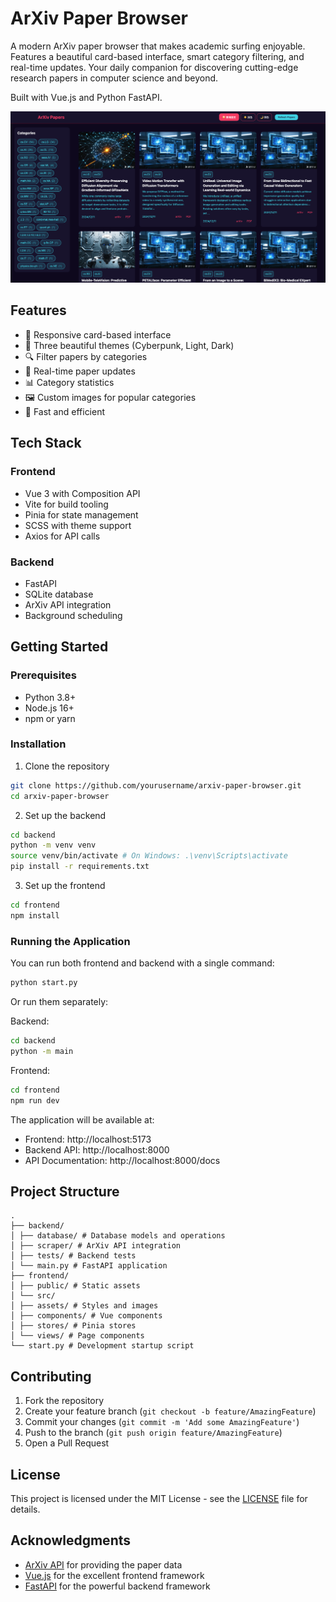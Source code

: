 # ArXiv Paper Browser

A modern ArXiv paper browser that makes academic surfing enjoyable. Features a beautiful card-based interface, smart category filtering, and real-time updates. Your daily companion for discovering cutting-edge research papers in computer science and beyond.

Built with Vue.js and Python FastAPI.

![Screenshot of the application](screenshot.png)

## Features

- 📱 Responsive card-based interface
- 🎨 Three beautiful themes (Cyberpunk, Light, Dark)
- 🔍 Filter papers by categories
- 🔄 Real-time paper updates
- 📊 Category statistics
- 🖼 Custom images for popular categories
- 🚀 Fast and efficient

## Tech Stack

### Frontend
- Vue 3 with Composition API
- Vite for build tooling
- Pinia for state management
- SCSS with theme support
- Axios for API calls

### Backend
- FastAPI
- SQLite database
- ArXiv API integration
- Background scheduling

## Getting Started

### Prerequisites
- Python 3.8+
- Node.js 16+
- npm or yarn

### Installation

1. Clone the repository
```bash
git clone https://github.com/yourusername/arxiv-paper-browser.git
cd arxiv-paper-browser
```
2. Set up the backend
```bash
cd backend
python -m venv venv
source venv/bin/activate # On Windows: .\venv\Scripts\activate
pip install -r requirements.txt
```
3. Set up the frontend
```bash
cd frontend
npm install
```
### Running the Application

You can run both frontend and backend with a single command:
```bash
python start.py
```
Or run them separately:

Backend:
```bash
cd backend
python -m main
```
Frontend:
```bash
cd frontend
npm run dev
```
The application will be available at:
- Frontend: http://localhost:5173
- Backend API: http://localhost:8000
- API Documentation: http://localhost:8000/docs

## Project Structure
```
.
├── backend/
│ ├── database/ # Database models and operations
│ ├── scraper/ # ArXiv API integration
│ ├── tests/ # Backend tests
│ └── main.py # FastAPI application
├── frontend/
│ ├── public/ # Static assets
│ └── src/
│ ├── assets/ # Styles and images
│ ├── components/ # Vue components
│ ├── stores/ # Pinia stores
│ └── views/ # Page components
└── start.py # Development startup script

```
## Contributing

1. Fork the repository
2. Create your feature branch (`git checkout -b feature/AmazingFeature`)
3. Commit your changes (`git commit -m 'Add some AmazingFeature'`)
4. Push to the branch (`git push origin feature/AmazingFeature`)
5. Open a Pull Request

## License

This project is licensed under the MIT License - see the [LICENSE](LICENSE) file for details.

## Acknowledgments

- [ArXiv API](https://arxiv.org/help/api/index) for providing the paper data
- [Vue.js](https://vuejs.org/) for the excellent frontend framework
- [FastAPI](https://fastapi.tiangolo.com/) for the powerful backend framework